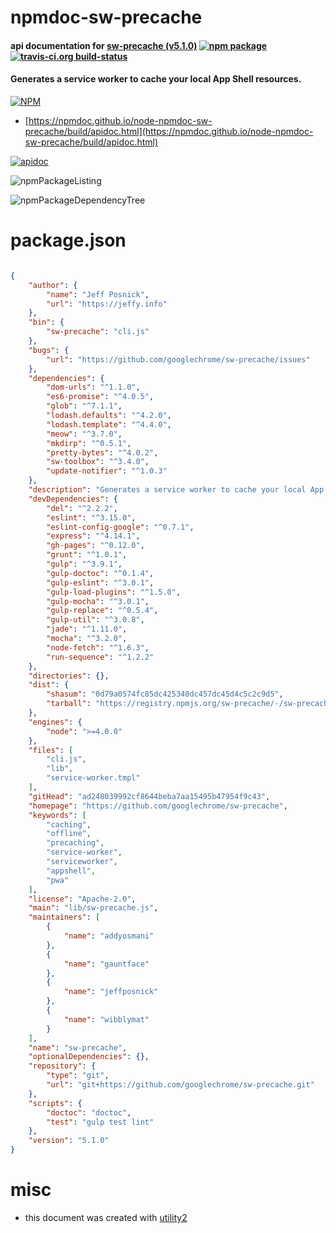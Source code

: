 # npmdoc-sw-precache

#### api documentation for  [sw-precache (v5.1.0)](https://github.com/googlechrome/sw-precache)  [![npm package](https://img.shields.io/npm/v/npmdoc-sw-precache.svg?style=flat-square)](https://www.npmjs.org/package/npmdoc-sw-precache) [![travis-ci.org build-status](https://api.travis-ci.org/npmdoc/node-npmdoc-sw-precache.svg)](https://travis-ci.org/npmdoc/node-npmdoc-sw-precache)

#### Generates a service worker to cache your local App Shell resources.

[![NPM](https://nodei.co/npm/sw-precache.png?downloads=true&downloadRank=true&stars=true)](https://www.npmjs.com/package/sw-precache)

- [https://npmdoc.github.io/node-npmdoc-sw-precache/build/apidoc.html](https://npmdoc.github.io/node-npmdoc-sw-precache/build/apidoc.html)

[![apidoc](https://npmdoc.github.io/node-npmdoc-sw-precache/build/screenCapture.buildCi.browser.%252Ftmp%252Fbuild%252Fapidoc.html.png)](https://npmdoc.github.io/node-npmdoc-sw-precache/build/apidoc.html)

![npmPackageListing](https://npmdoc.github.io/node-npmdoc-sw-precache/build/screenCapture.npmPackageListing.svg)

![npmPackageDependencyTree](https://npmdoc.github.io/node-npmdoc-sw-precache/build/screenCapture.npmPackageDependencyTree.svg)



# package.json

```json

{
    "author": {
        "name": "Jeff Posnick",
        "url": "https://jeffy.info"
    },
    "bin": {
        "sw-precache": "cli.js"
    },
    "bugs": {
        "url": "https://github.com/googlechrome/sw-precache/issues"
    },
    "dependencies": {
        "dom-urls": "^1.1.0",
        "es6-promise": "^4.0.5",
        "glob": "^7.1.1",
        "lodash.defaults": "^4.2.0",
        "lodash.template": "^4.4.0",
        "meow": "^3.7.0",
        "mkdirp": "^0.5.1",
        "pretty-bytes": "^4.0.2",
        "sw-toolbox": "^3.4.0",
        "update-notifier": "^1.0.3"
    },
    "description": "Generates a service worker to cache your local App Shell resources.",
    "devDependencies": {
        "del": "^2.2.2",
        "eslint": "^3.15.0",
        "eslint-config-google": "^0.7.1",
        "express": "^4.14.1",
        "gh-pages": "^0.12.0",
        "grunt": "^1.0.1",
        "gulp": "^3.9.1",
        "gulp-doctoc": "^0.1.4",
        "gulp-eslint": "^3.0.1",
        "gulp-load-plugins": "^1.5.0",
        "gulp-mocha": "^3.0.1",
        "gulp-replace": "^0.5.4",
        "gulp-util": "^3.0.8",
        "jade": "^1.11.0",
        "mocha": "^3.2.0",
        "node-fetch": "^1.6.3",
        "run-sequence": "^1.2.2"
    },
    "directories": {},
    "dist": {
        "shasum": "0d79a0574fc85dc425340dc457dc45d4c5c2c9d5",
        "tarball": "https://registry.npmjs.org/sw-precache/-/sw-precache-5.1.0.tgz"
    },
    "engines": {
        "node": ">=4.0.0"
    },
    "files": [
        "cli.js",
        "lib",
        "service-worker.tmpl"
    ],
    "gitHead": "ad248039992cf8644beba7aa15495b47954f9c43",
    "homepage": "https://github.com/googlechrome/sw-precache",
    "keywords": [
        "caching",
        "offline",
        "precaching",
        "service-worker",
        "serviceworker",
        "appshell",
        "pwa"
    ],
    "license": "Apache-2.0",
    "main": "lib/sw-precache.js",
    "maintainers": [
        {
            "name": "addyosmani"
        },
        {
            "name": "gauntface"
        },
        {
            "name": "jeffposnick"
        },
        {
            "name": "wibblymat"
        }
    ],
    "name": "sw-precache",
    "optionalDependencies": {},
    "repository": {
        "type": "git",
        "url": "git+https://github.com/googlechrome/sw-precache.git"
    },
    "scripts": {
        "doctoc": "doctoc",
        "test": "gulp test lint"
    },
    "version": "5.1.0"
}
```



# misc
- this document was created with [utility2](https://github.com/kaizhu256/node-utility2)
